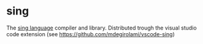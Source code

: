 # sing

The [sing language](https://mdegirolami.wixsite.com/singlang) compiler and library.
Distributed trough the visual studio code extension
(see <https://github.com/mdegirolami/vscode-sing>)
